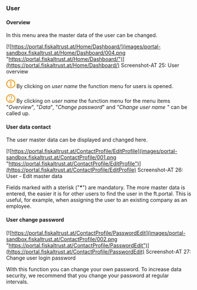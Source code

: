 ### User

#### Overview

In this menu area the master data of the user can be changed.

[![https://portal.fiskaltrust.at/Home/Dashboard/](images/portal-sandbox.fiskaltrust.at/Home/Dashboard/004.png "https://portal.fiskaltrust.at/Home/Dashboard/")](https://portal.fiskaltrust.at/Home/Dashboard/)
Screenshot-AT 25: User overview

![Number 1](../images/Numbers/1.png) By clicking on *user name* the function menu for users is opened.

![Number 2](../images/Numbers/2.png) By clicking on *user name* the function menu for the menu items "*Overview*", "*Data*", "*Change password*" and *"Change user name "* can be called up.

#### User data contact

The user master data can be displayed and changed here.

[![https://portal.fiskaltrust.at/ContactProfile/EditProfile](images/portal-sandbox.fiskaltrust.at/ContactProfile/001.png "https://portal.fiskaltrust.at/ContactProfile/EditProfile")](https://portal.fiskaltrust.at/ContactProfile/EditProfile)
Screenshot-AT 26: User - Edit master data

Fields marked with a sterisk ("__\*__") are mandatory. The more master data is entered, the easier it is for other users to find the user in the ft.portal. This is useful, for example, when assigning the user to an existing company as an employee.

#### User change password

[![https://portal.fiskaltrust.at/ContactProfile/PasswordEdit](images/portal-sandbox.fiskaltrust.at/ContactProfile/002.png "https://portal.fiskaltrust.at/ContactProfile/PasswordEdit")](https://portal.fiskaltrust.at/ContactProfile/PasswordEdit)
Screenshot-AT 27: Change user login password

With this function you can change your own password. To increase data security, we recommend that you change your password at regular intervals.